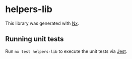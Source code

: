 # helpers-lib

This library was generated with [Nx](https://nx.dev).

## Running unit tests

Run `nx test helpers-lib` to execute the unit tests via [Jest](https://jestjs.io).
